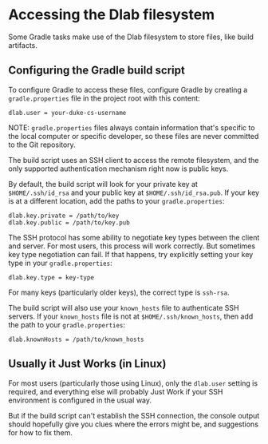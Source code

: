 
# Accessing the Dlab filesystem

Some Gradle tasks make use of the Dlab filesystem
to store files, like build artifacts.


## Configuring the Gradle build script

To configure Gradle to access these files, configure Gradle
by creating a `gradle.properties` file in the project root
with this content:

```properties
dlab.user = your-duke-cs-username
```

NOTE: `gradle.properties` files always contain information that's
specific to the local computer or specific developer, so these files
are never committed to the Git repository.

The build script uses an SSH client to access the remote filesystem,
and the only supported authentication mechanism right now is public keys.

By default, the build script will look for your private key
at `$HOME/.ssh/id_rsa` and your public key at `$HOME/.ssh/id_rsa.pub`.
If your key is at a different location, add the paths to your `gradle.properties`:
```properties
dlab.key.private = /path/to/key
dlab.key.public = /path/to/key.pub
```

The SSH protocol has some ability to negotiate key types between
the client and server. For most users, this process will work correctly.
But sometimes key type negotiation can fail. If that happens, try
explicitly setting your key type in your `gradle.properties`:
```properties
dlab.key.type = key-type
```
For many keys (particularly older keys), the correct type is `ssh-rsa`.

The build script will also use your `known_hosts` file to authenticate
SSH servers. If your `known_hosts` file is not at `$HOME/.ssh/known_hosts`,
then add the path to your `gradle.properties`:
```properties
dlab.knownHosts = /path/to/known_hosts
```

## Usually it Just Works (in Linux)

For most users (particularly those using Linux), only the `dlab.user`
setting is required, and everything else will probably Just Work if your
SSH environment is configured in the usual way.

But if the build script can't establish the SSH connection, the
console output should hopefully give you clues where the errors
might be, and suggestions for how to fix them.
